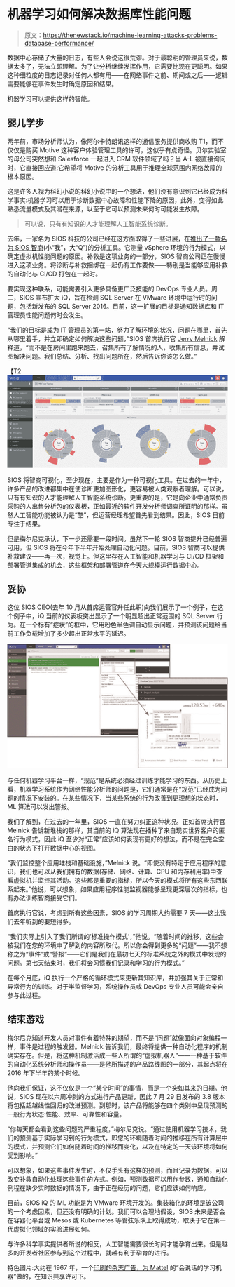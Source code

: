 # 机器学习如何解决数据库性能问题

> 原文：<https://thenewstack.io/machine-learning-attacks-problems-database-performance/>

数据中心存储了大量的日志，有些人会说这很荒谬。对于最聪明的管理员来说，数据太多了，无法立即理解。为了让分析继续发挥作用，它需要比现在更聪明。如果这种细粒度的日志记录对任何人都有用——在网络事件之前、期间或之后——逻辑需要能够在事件发生时确定原因和结果。

机器学习可以提供这样的智能。

## 婴儿学步

两年前，市场分析师认为，像阿尔卡特朗讯这样的通信服务提供商收购 T1，而不仅仅是购买 Motive 这种客户体验管理工具的许可，这似乎有点奇怪。贝尔实验室的母公司突然想和 Salesforce 一起进入 CRM 软件领域了吗？当 A-L 被直接询问时，它直接回应道:它希望将 Motive 的分析工具用于推理全球范围内网络故障的根本原因。

这是许多人视为科幻小说的科幻小说中的一个想法，他们没有意识到它已经成为科学事实:机器学习可以用于诊断数据中心故障和性能下降的原因，此外，变得如此熟悉流量模式及其潜在来源，以至于它可以预测未来何时可能发生故障。

> 可以说，只有有知识的人才能理解人工智能系统诊断。

去年，一家名为 SIOS 科技的公司已经在这方面取得了一些进展，在[推出了一款名为 SIOS 智商](http://www.cmswire.com/information-management/can-machine-learning-help-you-manage-vsphere/)(小“我”，大“Q”)的分析工具。它测量 vSphere 环境的行为模式，以确定虚拟机性能问题的原因。补救是这项业务的一部分，SIOS 智商公司正在慢慢进入这项业务。将诊断与补救捆绑在一起仍有工作要做——特别是当能够应用补救的自动化与 CI/CD 打包在一起时。

要实现这种联系，可能需要引入更多具备更广泛技能的 DevOps 专业人员。周二，SIOS 宣布扩大 iQ，旨在检测 SQL Server 在 VMware 环境中运行时的问题，包括新发布的 SQL Server 2016。目前，这一扩展的目标是通知数据库和 IT 管理员性能问题何时会发生。

“我们的目标是成为 IT 管理员的第一站，努力了解环境的状况，问题在哪里，首先从哪里着手，并立即确定如何解决这些问题，”SIOS 首席执行官 [Jerry Melnick](https://www.linkedin.com/in/jerrymelnick) 解释道，“而不是在房间里跑来跑去，召集所有了解情况的人，收集所有信息，并试图解决问题。我们总结、分析、找出问题所在，然后告诉你该怎么做。”

【T2![160605 SIOS iQ](img/fa6127799929b755f93c2700a4767347.png)

SIOS 将智商可视化，至少现在，主要是作为一种可视化工具。在过去的一年中，许多产品的改进都集中在使诊断更加图形化，更容易被人类观察者理解。可以说，只有有知识的人才能理解人工智能系统诊断。更重要的是，它是向企业中通常负责采购的人出售分析包的仪表板，正如最近的软件开发分析师调查所证明的那样。虽然人工智能功能被认为是“酷”，但运营经理希望首先看到结果。因此，SIOS 目前专注于结果。

但是梅尔尼克承认，下一步还需要一段时间。虽然下一轮 SIOS 智商提升已经普遍可用，但 SIOS 将在今年下半年开始处理自动化问题。目前，SIOS 智商可以提供补救建议——再一次，视觉上。但这里存在人工智能和机器学习与 CI/CD 框架和部署管道集成的机会，这些框架和部署管道在今天大规模运行数据中心。

## 妥协

这位 SIOS CEO(去年 10 月从首席运营官升任此职)向我们展示了一个例子，在这个例子中，iQ 当前的仪表板突出显示了一个明显超出正常范围的 SQL Server 行为。在一个标有“症状”的框中，它用粉色半色调自动显示问题，并预测该问题给当前工作负载增加了多少超出正常水平的延迟。

[![SIOSiQ-analytics-SQL-Sentry](img/64f9cd806b3a6318533ee23430c0c722.png)](https://thenewstack.io/wp-content/uploads/2016/06/SIOSiQ-analytics-SQL-Sentry.jpg)

与任何机器学习平台一样，“规范”是系统必须经过训练才能学习的东西。从历史上看，机器学习系统作为网络性能分析师的问题是，它们通常是在“规范”已经成为问题的情况下安装的。在某些情况下，当某些系统的行为改善到更理想的状态时，ML 算法可以发出警报。

我们了解到，在过去的一年里，SIOS 一直在努力纠正这种状况。正如首席执行官 Melnick 告诉新堆栈的那样，其当前的 iQ 算法现在播种了来自现实世界客户的匿名行为模式，因此 iQ 至少对“正常”应该如何表现有更好的想法，而不是在完全空白的状态下打开数据中心的视图。

“我们监控整个应用堆栈和基础设施，”Melnick 说。“即使没有特定于应用程序的意识，我们也可以从我们拥有的数据(存储、网络、计算、CPU 和内存利用率)中查看虚拟机并监控其活动。这些都是重要的指标，所以今天的模式将所有这些东西联系起来。”他说，可以想象，如果应用程序性能监视器能够呈现更深层次的指标，也有办法训练智商接受它们。

首席执行官说，考虑到所有这些因素，SIOS 的学习周期大约需要 7 天——这比我们去年听到的要短得多。

“我们实际上引入了我们所谓的‘标准操作模式’，”他说。“随着时间的推移，这些会被我们在您的环境中了解到的内容所取代。所以你会得到更多的“问题”——我不想称之为“事件”或“警报”——它们是我们在最初七天的标准系统之外的模式中发现的问题。第七天结束时，我们将会习惯我们记录和学习的行为模式。”

在每个月底，iQ 执行一个严格的循环模式来更新其知识库，并加强其关于正常和异常行为的训练。对于半监督学习，系统操作员或 DevOps 专业人员可能会亲自参与此过程。

## 结束游戏

梅尔尼克知道开发人员对事件有着特殊的期望，而不是“问题”就像面向对象编程一样，事件是过程的触发器。Melnick 告诉我们，最终将提供一种自动化程序的机制确实存在。但是，将这种机制激活成一些人所谓的“虚拟机器人”——一种基于软件的自动化系统分析师和操作员——是他所描述的产品路线图的一部分，其起点将在 2016 年下半年的某个时候。

他向我们保证，这不仅仅是一个“某个时间”的事情，而是一个突如其来的日期。他说，SIOS 现在以六周冲刺的方式进行产品更新，因此 7 月 29 日发布的 3.8 版本将包括超越线性回归的改进预测。到那时，该产品将能够在四个类别中呈现预测的一般行为状态:性能、效率、可靠性和容量。

“你每天都会看到这些问题的严重程度，”梅尔尼克说。“通过使用机器学习技术，我们的预测基于实际学习到的行为模式，即您的环境随着时间的推移在所有计算层中的模式，并预测它们如何随着时间的推移而变化，以及在特定的一天该环境将如何受到影响。”

可以想象，如果这些事件发生时，不仅手头有这样的预测，而且记录为数据，可以改变补救自动化处理这些事件的方式。例如，预测数据可以用作参数，通知自动化例程在缺少实时数据的情况下，由于正在经历的问题，它们应该如何响应。

目前，SIOS iQ 的 ML 功能是为 VMware 环境开发的。集装箱化的环境是该公司的一个考虑因素，但还没有明确的计划。我们可以合理地假设，SIOS 未来是否会在容器化平台或 Mesos 或 Kubernetes 等管弦乐队上取得成功，取决于它在第一代虚拟化领域的实验进展如何。

与许多科学事实提供者所说的相反，人工智能需要很长时间才能孕育出来。但是越多的开发者社区参与到这个过程中，就越有利于孕育的进行。

特色图片:大约在 1967 年，一个[印刷的杂志广告，为 Mattel](https://www.flickr.com/photos/91591049@N00/12521467433/in/photolist-azJzaa-k5tN2x-duQQ84-bTdVNX-6B1QNY-asF3X1-e4w2bJ-dzYWvD-cs6BwA-6FiPhE-Mo7JU-oHiMW9-e8cPG8-d2Jqi7-dzYWGB-i7v34W-e1bfNN-e4qq3R-drysk1-axPL2b-bEjVGq-ooNqYk-doTknB-eyRRin-5tDCdT-fdkHLi-ieXqcD-5tViQ5-eyTnqB-gELvgV-doTkBX-dzYWyt-8BwLYe-duQQda-5LWHGM-bAfYqA-q1Qss8-fk9YyA-2saPB2-62WDMu-doTk9K-gXVD1a-doTtTb-duWpWm-doTu91-2RKR9G-27bLUq-9Cfq1u-fCMRqT-e1bfPQ/) 的“会说话的学习机器”做的，在知识共享许可下。

<svg xmlns:xlink="http://www.w3.org/1999/xlink" viewBox="0 0 68 31" version="1.1"><title>Group</title> <desc>Created with Sketch.</desc></svg>